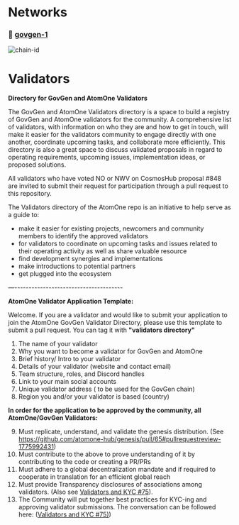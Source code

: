 # Networks

### 🔗 [govgen-1](./govgen-1)

![chain-id](https://img.shields.io/badge/chain%20id-govgen--1-blue?style=for-the-badge)


# Validators

**Directory for GovGen and AtomOne Validators**

The GovGen and AtomOne Validators directory is a space to build a registry of GovGen and AtomOne validators for the community. A comprehensive list of validators, with information on who they are and how to get in touch, will make it easier for the validators community to engage directly with one another, coordinate upcoming tasks, and collaborate more efficiently. This directory is also a great space to discuss validated proposals in regard to operating requirements, upcoming issues, implementation ideas, or proposed solutions.

All validators who have voted NO or NWV on CosmosHub proposal #848 are invited to submit their request for participation through a pull request to this repository.

The Validators directory of the AtomOne repo is an initiative to help serve as a guide to:

* make it easier for existing projects, newcomers and community members to identify the approved validators
* for validators to coordinate on upcoming tasks and issues related to their operating activity as well as share valuable resource
* find development synergies and implementations
* make introductions to potential partners
* get plugged into the ecosystem
  
—--------------------------------------

**AtomOne Validator Application Template:**

Welcome. If you are a validator and would like to submit your application to join the AtomOne GovGen Validator Directory, please use this template to submit a pull request.
You can tag it with **"validators directory"**

1) The name of your validator
2) Why you want to become a validator for GovGen and AtomOne
3) Brief history/ Intro to your validator
4) Details of your validator (website and contact email)
5) Team structure, roles, and Discord handles
6) Link to your main social accounts
7) Unique validator address ( to be used for the GovGen chain)
8) Region you and/or your validator is based (country)

**In order for the application to be approved by the community, all AtomOne/GovGen Validators:**

9) Must replicate, understand, and validate the genesis distribution. (See https://github.com/atomone-hub/genesis/pull/65#pullrequestreview-1775992431)
10) Must contribute to the above to prove understanding of it by contributing to the code or creating a PR/PRs
11) Must adhere to a global decentralization mandate and if required to cooperate in translation for an efficient global reach
12) Must provide Transparency disclosures of associations among validators. (Also see [Validators and KYC #75](https://github.com/atomone-hub/genesis/issues/75#issue-2034573094)).
13) The Community will put together best practices for KYC-ing and approving validator submissions. The conversation can be followed here: ([Validators and KYC #75)](https://github.com/atomone-hub/genesis/issues/75#issue-2034573094))
